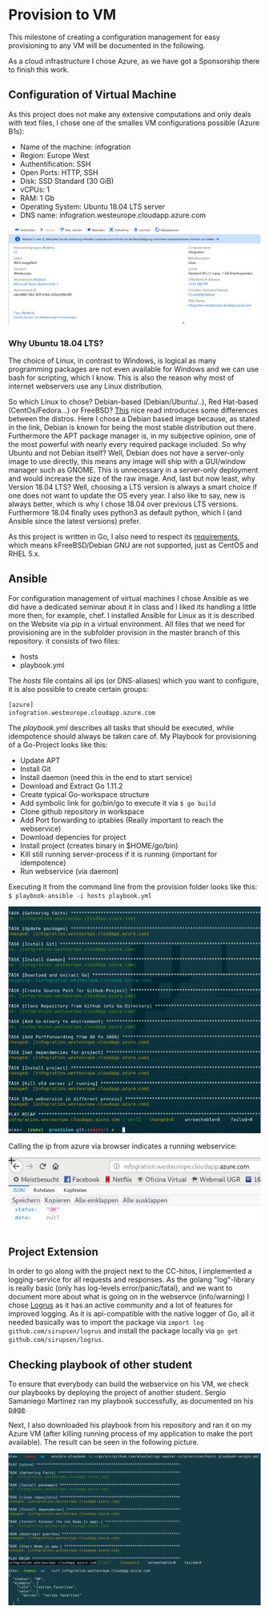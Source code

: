 # Provision to VM

This milestone of creating a configuration management for easy provisioning to any VM will be documented in the following.

As a cloud infrastructure I chose Azure, as we have got a Sponsorship there to finish this work.

## Configuration of Virtual Machine

As this project does not make any extensive computations and only deals with text files, 
I chose one of the smalles VM configurations possible (Azure B1s):

- Name of the machine: infogration
- Region: Europe West
- Authentification: SSH
- Open Ports: HTTP, SSH
- Disk: SSD Standard (30 GiB)
- vCPUs: 1
- RAM: 1 Gb
- Operating System: Ubuntu 18.04 LTS server
- DNS name: infogration.westeurope.cloudapp.azure.com

![Azure screenshot](./provision/azure.png)

### Why Ubuntu 18.04 LTS?

The choice of Linux, in contrast to Windows, is logical as many programming packages are not even available for Windows and we can use bash for scripting, which I know. This is also the reason why most of internet webservers use any Linux distribution.

So which Linux to chose? Debian-based (Debian/Ubuntu/..), Red Hat-based (CentOs/Fedora...) or FreeBSD? [This](https://www.makeuseof.com/tag/best-linux-server-operating-systems/) nice read introduces some differences between the distros.
Here I chose a Debian based image because, as stated in the link, Debian is known for being the most stable distribution out there. Furthermore the APT package manager is, in my subjective opinion, one of the most powerful with nearly every required package included.
So why Ubuntu and not Debian itself? Well, Debian does not have a server-only image to use directly, this means any image will ship with a GUI/window manager such as GNOME. This is unnecessary in a server-only deployment and would increase the size of the raw image. 
And, last but now least, why Version 18.04 LTS? Well, choosing a LTS version is always a smart choice if one does not want to update the OS every year. I also like to say, new is always better, which is why I chose 18.04 over previous LTS versions. Furthermore 18.04 finally uses python3 as default python, which I (and Ansible since the latest versions) prefer.

As this project is written in Go, I also need to respect its [requirements](https://golang.org/doc/install), which means kFreeBSD/Debian GNU are not supported, just as CentOS and RHEL 5.x. 
## Ansible

For configuration management of virtual machines I chose Ansible as we did have a dedicated seminar about it in class and I liked its handling a little more then, for example, chef.
I installed Ansible for Linux as it is described on the Website via pip in a virtual environment.
All files that we need for provisioning are in the subfolder provision in the master branch of this repository. 
it consists of two files:

 - hosts
 - playbook.yml
 
The _hosts_ file contains all ips (or DNS-aliases) which you want to configure, it is also possible to create certain groups:

```
[azure]
infogration.westeurope.cloudapp.azure.com
```

The _playbook.yml_ describes all tasks that should be executed, while idempotence should always be taken care of.
My Playbook for provisioning of a Go-Project looks like this:

- Update APT
- Install Git
- Install daemon (need this in the end to start service)
- Download and Extract Go 1.11.2
- Create typical Go-workspace structure
- Add symbolic link for go/bin/go to execute it via `$ go build`
- Clone github repository in workspace
- Add Port forwarding to iptables (Really important to reach the webservice)
- Download depencies for project
- Install project (creates binary in $HOME/go/bin)
- Kill still running server-process if it is running (important for idempotence)
- Run webservice (via daemon)

Executing it from the command line from the provision folder looks like this:
`$ playbook-ansible -i hosts playbook.yml`

![Image configure VM](./provision/provision.png)

Calling the ip from azure via browser indicates a running webservice:

![Image running service](./provision/running.png)

## Project Extension

In order to go along with the project next to the CC-hitos, I implemented a logging-service for all requests and responses.
As the golang "log"-library is really basic (only has log-levels error/panic/fatal), and we want to document more about what is going on in the webservce (info/warning) I chose [Logrus](https://github.com/Sirupsen/logrus) as it has an active community and a lot of features for improved logging.
As it is api-compatible with the native logger of Go, all it needed basically was to import the package via 
`import log github.com/sirupsen/logrus` and install the package locally via `go get github.com/sirupsen/logrus`.

## Checking playbook of other student

To ensure that everybody can build the webservice on his VM, we check our playbooks by deploying the project of another student.
Sergio Samaniego Martinez ran my playbook successfully, as documented on his [page](https://github.com/samahetfield/PersonalCC-1819/blob/master/docs/hito3.md).

Next, I also downloaded his playbook from his repository and ran it on my Azure VM (after killing running process of my application to make the port available). The result can be seen in the following picture.

![Image sergio playbook](./provision/playbook-sergio.png)
